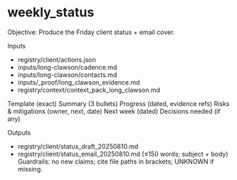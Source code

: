 # weekly_status
Objective: Produce the Friday client status + email cover.

Inputs
- registry/client/actions.json
- inputs/long-clawson/cadence.md
- inputs/long-clawson/contacts.md
- inputs/_proof/long_clawson_evidence.md
- registry/context/context_pack_long_clawson.md

Template (exact)
Summary (3 bullets)
Progress (dated, evidence refs)
Risks & mitigations (owner, next, date)
Next week (dated)
Decisions needed (if any)

Outputs
- registry/client/status_draft_20250810.md
- registry/client/status_email_20250810.md (≤150 words; subject + body)
Guardrails: no new claims; cite file paths in brackets; UNKNOWN if missing.